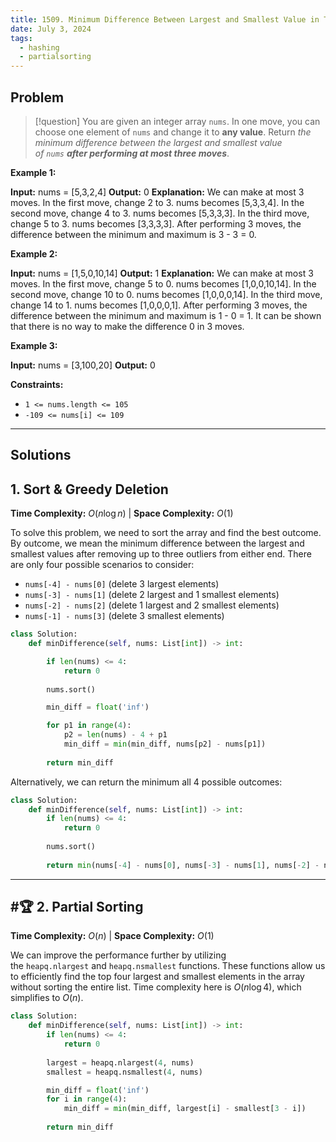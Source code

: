 ```yaml
---
title: 1509. Minimum Difference Between Largest and Smallest Value in Three Moves
date: July 3, 2024
tags:
  - hashing
  - partialsorting
---
```


## Problem

>[!question]
> You are given an integer array `nums`. In one move, you can choose one element of `nums` and change it to **any value**. Return _the minimum difference between the largest and smallest value of `nums` **after performing at most three moves**_.

**Example 1:**

**Input:** nums = [5,3,2,4]
**Output:** 0
**Explanation:** We can make at most 3 moves.
In the first move, change 2 to 3. nums becomes [5,3,3,4].
In the second move, change 4 to 3. nums becomes [5,3,3,3].
In the third move, change 5 to 3. nums becomes [3,3,3,3].
After performing 3 moves, the difference between the minimum and maximum is 3 - 3 = 0.

**Example 2:**

**Input:** nums = [1,5,0,10,14]
**Output:** 1
**Explanation:** We can make at most 3 moves.
In the first move, change 5 to 0. nums becomes [1,0,0,10,14].
In the second move, change 10 to 0. nums becomes [1,0,0,0,14].
In the third move, change 14 to 1. nums becomes [1,0,0,0,1].
After performing 3 moves, the difference between the minimum and maximum is 1 - 0 = 1.
It can be shown that there is no way to make the difference 0 in 3 moves.

**Example 3:**

**Input:** nums = [3,100,20]
**Output:** 0

**Constraints:**

- `1 <= nums.length <= 105`
- `-109 <= nums[i] <= 109`

---
## Solutions
## 1. Sort & Greedy Deletion

**Time Complexity:** $O(n \log n)$  |  **Space Complexity:** $O(1)$

To solve this problem, we need to sort the array and find the best outcome. By outcome, we mean the minimum difference between the largest and smallest values after removing up to three outliers from either end. There are only four possible scenarios to consider:

- `nums[-4] - nums[0]` (delete 3 largest elements)
- `nums[-3] - nums[1]` (delete 2 largest and 1 smallest elements)
- `nums[-2] - nums[2]` (delete 1 largest and 2 smallest elements)
- `nums[-1] - nums[3]` (delete 3 smallest elements)

```python
class Solution:
    def minDifference(self, nums: List[int]) -> int:

        if len(nums) <= 4:
            return 0
        
        nums.sort()

        min_diff = float('inf')

        for p1 in range(4):
            p2 = len(nums) - 4 + p1
            min_diff = min(min_diff, nums[p2] - nums[p1])
        
        return min_diff
```

Alternatively, we can return the minimum all 4 possible outcomes:

```python
class Solution:
    def minDifference(self, nums: List[int]) -> int:
        if len(nums) <= 4:
            return 0
        
        nums.sort()
        
        return min(nums[-4] - nums[0], nums[-3] - nums[1], nums[-2] - nums[2], nums[-1] - nums[3])

```

---

## #🏆  2. Partial Sorting

**Time Complexity:** $O(n)$  |  **Space Complexity:** $O(1)$

We can improve the performance further by utilizing the `heapq.nlargest` and `heapq.nsmallest` functions. These functions allow us to efficiently find the top four largest and smallest elements in the array without sorting the entire list. Time complexity here is $O(n \log  4)$, which simplifies to $O(n)$.

```python
class Solution:
    def minDifference(self, nums: List[int]) -> int:
        if len(nums) <= 4:
            return 0
        
        largest = heapq.nlargest(4, nums)
        smallest = heapq.nsmallest(4, nums)

        min_diff = float('inf')
        for i in range(4):
            min_diff = min(min_diff, largest[i] - smallest[3 - i])
        
        return min_diff
```


